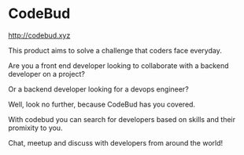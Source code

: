 # CodeBud

http://codebud.xyz

This product aims to solve a challenge that coders face everyday.

Are you a front end developer looking to collaborate with a backend developer on a project? 

Or a backend developer looking for a devops engineer?

Well, look no further, because CodeBud has you covered. 

With codebud you can search for developers based on skills and their promixity to you. 

Chat, meetup and discuss with developers from around the world!
